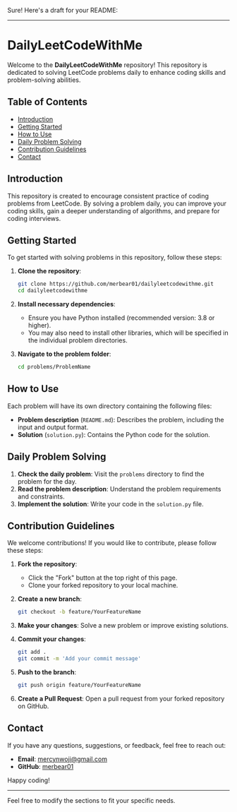 Sure! Here's a draft for your README:

---

# DailyLeetCodeWithMe

Welcome to the **DailyLeetCodeWithMe** repository! This repository is dedicated to solving LeetCode problems daily to enhance coding skills and problem-solving abilities.

## Table of Contents

- [Introduction](#introduction)
- [Getting Started](#getting-started)
- [How to Use](#how-to-use)
- [Daily Problem Solving](#daily-problem-solving)
- [Contribution Guidelines](#contribution-guidelines)
- [Contact](#contact)

## Introduction

This repository is created to encourage consistent practice of coding problems from LeetCode. By solving a problem daily, you can improve your coding skills, gain a deeper understanding of algorithms, and prepare for coding interviews.

## Getting Started

To get started with solving problems in this repository, follow these steps:

1. **Clone the repository**:
    ```bash
    git clone https://github.com/merbear01/dailyleetcodewithme.git
    cd dailyleetcodewithme
    ```

2. **Install necessary dependencies**:
    - Ensure you have Python installed (recommended version: 3.8 or higher).
    - You may also need to install other libraries, which will be specified in the individual problem directories.

3. **Navigate to the problem folder**:
    ```bash
    cd problems/ProblemName
    ```

## How to Use

Each problem will have its own directory containing the following files:

- **Problem description** (`README.md`): Describes the problem, including the input and output format.
- **Solution** (`solution.py`): Contains the Python code for the solution.

## Daily Problem Solving

1. **Check the daily problem**: Visit the `problems` directory to find the problem for the day.
2. **Read the problem description**: Understand the problem requirements and constraints.
3. **Implement the solution**: Write your code in the `solution.py` file.

## Contribution Guidelines

We welcome contributions! If you would like to contribute, please follow these steps:

1. **Fork the repository**:
    - Click the "Fork" button at the top right of this page.
    - Clone your forked repository to your local machine.

2. **Create a new branch**:
    ```bash
    git checkout -b feature/YourFeatureName
    ```

3. **Make your changes**: Solve a new problem or improve existing solutions.

4. **Commit your changes**:
    ```bash
    git add .
    git commit -m 'Add your commit message'
    ```

5. **Push to the branch**:
    ```bash
    git push origin feature/YourFeatureName
    ```

6. **Create a Pull Request**: Open a pull request from your forked repository on GitHub.


## Contact

If you have any questions, suggestions, or feedback, feel free to reach out:

- **Email**: mercynwoji@gmail.com
- **GitHub**: [merbear01](https://github.com/merbear01)

Happy coding!

---

Feel free to modify the sections to fit your specific needs.
